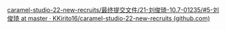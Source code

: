 [caramel-studio-22-new-recruits/最终提交文件/21-刘俊琦-10.7-01235/#5-刘俊琦 at master · KKirito16/caramel-studio-22-new-recruits (github.com)](https://github.com/KKirito16/caramel-studio-22-new-recruits/tree/master/最终提交文件/21-刘俊琦-10.7-01235/%235-刘俊琦)